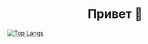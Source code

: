 <div>
  <h1 align="center">Привет 👋</h1>
</div>

[![Top Langs](https://github-readme-stats.vercel.app/api/top-langs/?username=stuloviv&layout=compact)](https://github.com/stuloviv/github-readme-stats)

<!--
**Stuloviv/stuloviv** is a ✨ _special_ ✨ repository because its `README.md` (this file) appears on your GitHub profile.

Here are some ideas to get you started:

- 🔭 I’m currently working on ...
- 🌱 I’m currently learning ...
- 👯 I’m looking to collaborate on ...
- 🤔 I’m looking for help with ...
- 💬 Ask me about ...
- 📫 How to reach me: ...
- 😄 Pronouns: ...
- ⚡ Fun fact: ...
-->
